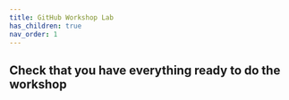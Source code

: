 ```yaml
---
title: GitHub Workshop Lab
has_children: true
nav_order: 1
---
```



## Check that you have everything ready to do the workshop

